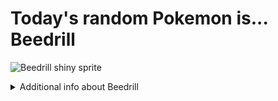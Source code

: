 # Today's random Pokemon is... Beedrill

![Beedrill shiny sprite](https://raw.githubusercontent.com/PokeAPI/sprites/master/sprites/pokemon/shiny/15.png)

<details>
<summary>Additional info about Beedrill</summary>

| srpite type | image |
|------|------|
| back_default | ![Beedrill back_default sprite](https://raw.githubusercontent.com/PokeAPI/sprites/master/sprites/pokemon/back/15.png) |
| back_shiny | ![Beedrill back_shiny sprite](https://raw.githubusercontent.com/PokeAPI/sprites/master/sprites/pokemon/back/shiny/15.png) |
| front_default | ![Beedrill front_default sprite](https://raw.githubusercontent.com/PokeAPI/sprites/master/sprites/pokemon/15.png) | </details>